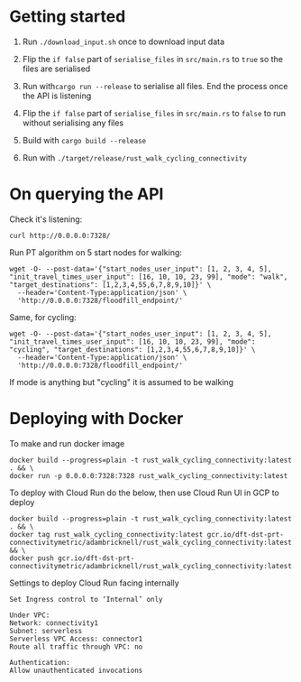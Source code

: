 # Getting started

1. Run `./download_input.sh` once to download input data

2. Flip the `if false` part of `serialise_files` in `src/main.rs` to `true` so the files are serialised

3. Run with`cargo run --release` to serialise all files. End the process once the API is listening

4. Flip the `if false` part of `serialise_files` in `src/main.rs` to `false` to run without serialising any files

5. Build with `cargo build --release`

6. Run with `./target/release/rust_walk_cycling_connectivity`


# On querying the API

Check it's listening:
```
curl http://0.0.0.0:7328/
```

Run PT algorithm on 5 start nodes for walking: 
```
wget -O- --post-data='{"start_nodes_user_input": [1, 2, 3, 4, 5], "init_travel_times_user_input": [16, 10, 10, 23, 99], "mode": "walk", "target_destinations": [1,2,3,4,55,6,7,8,9,10]}' \
  --header='Content-Type:application/json' \
  'http://0.0.0.0:7328/floodfill_endpoint/'
```

Same, for cycling:
```
wget -O- --post-data='{"start_nodes_user_input": [1, 2, 3, 4, 5], "init_travel_times_user_input": [16, 10, 10, 23, 99], "mode": "cycling", "target_destinations": [1,2,3,4,55,6,7,8,9,10]}' \
  --header='Content-Type:application/json' \
  'http://0.0.0.0:7328/floodfill_endpoint/'
```

If mode is anything but "cycling" it is assumed to be walking


# Deploying with Docker

To make and run docker image
```
docker build --progress=plain -t rust_walk_cycling_connectivity:latest . && \
docker run -p 0.0.0.0:7328:7328 rust_walk_cycling_connectivity:latest
```

To deploy with Cloud Run do the below, then use Cloud Run UI in GCP to deploy
```
docker build --progress=plain -t rust_walk_cycling_connectivity:latest . && \
docker tag rust_walk_cycling_connectivity:latest gcr.io/dft-dst-prt-connectivitymetric/adambricknell/rust_walk_cycling_connectivity:latest && \
docker push gcr.io/dft-dst-prt-connectivitymetric/adambricknell/rust_walk_cycling_connectivity:latest
```

Settings to deploy Cloud Run facing internally
```
Set Ingress control to ‘Internal’ only

Under VPC:
Network: connectivity1
Subnet: serverless
Serverless VPC Access: connector1
Route all traffic through VPC: no

Authentication:
Allow unauthenticated invocations
```



